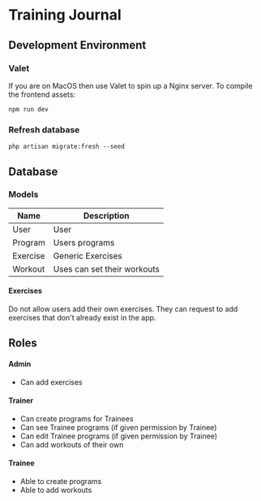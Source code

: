 # Training Journal

## Development Environment

### Valet

If you are on MacOS then use Valet to spin up a Nginx server.
To compile the frontend assets:

```
npm run dev
```

### Refresh database

```
php artisan migrate:fresh --seed

```

## Database

### Models

| Name     | Description                 |
| -------- | --------------------------- |
| User     | User                        |
| Program  | Users programs              |
| Exercise | Generic Exercises           |
| Workout  | Uses can set their workouts |

#### Exercises

Do not allow users add their own exercises. They can request to add exercises that don't already exist in the app.

## Roles

#### Admin

-   Can add exercises

#### Trainer

-   Can create programs for Trainees
-   Can see Trainee programs (if given permission by Trainee)
-   Can edit Trainee programs (if given permission by Trainee)
-   Can add workouts of their own

#### Trainee

-   Able to create programs
-   Able to add workouts
